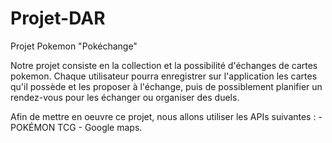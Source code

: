 # Projet-DAR
Projet Pokemon "Pokéchange"

Notre projet consiste en la collection et la possibilité d'échanges de cartes pokemon.
Chaque utilisateur pourra enregistrer sur l'application les cartes qu'il possède et les proposer à l'échange, 
puis de possiblement planifier un rendez-vous pour les échanger ou organiser des duels.

Afin de mettre en oeuvre ce projet, nous allons utiliser les APIs suivantes : 
	- POKÉMON TCG 
	- Google maps.


     


